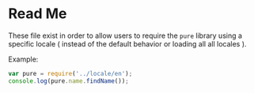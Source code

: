 # Read Me

These file exist in order to allow users to require the `pure` library using a specific locale ( instead of the default behavior or loading all all locales ).

Example:

``` js
var pure = require('../locale/en');
console.log(pure.name.findName());
```